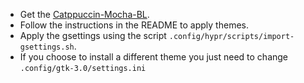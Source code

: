 - Get the [Catppuccin-Mocha-BL](https://github.com/Fausto-Korpsvart/Catppuccin-GTK-Theme).
- Follow the instructions in the README to apply themes.
- Apply the gsettings using the script `.config/hypr/scripts/import-gsettings.sh`.
- If you choose to install a different theme you just need to change `.config/gtk-3.0/settings.ini`